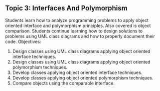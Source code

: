 ## Topic 3: Interfaces And Polymorphism

Students learn how to analyze programming problems to apply object oriented interface and polymorphism principles. Also covered is object comparison. Students continue learning how to design solutions to problems using UML class diagrams and how to properly document their code.
Objectives:

1. Design classes using UML class diagrams applying object oriented interface techniques.
2. Design classes using UML class diagrams applying object oriented polymorphism techniques.
3. Develop classes applying object oriented interface techniques.
4. Develop classes applying object oriented polymorphism techniques.
5. Compare objects using the comparable interface.
